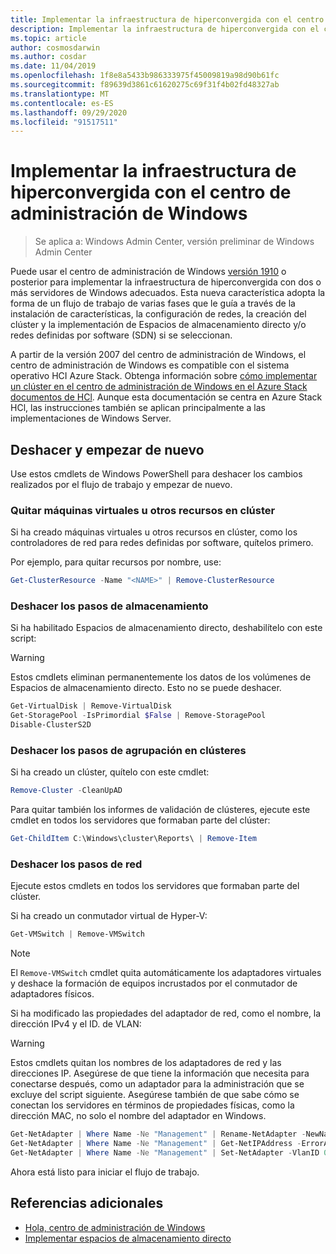 ```yaml
---
title: Implementar la infraestructura de hiperconvergida con el centro de administración de Windows
description: Implementar la infraestructura de hiperconvergida con el centro de administración de Windows.
ms.topic: article
author: cosmosdarwin
ms.author: cosdar
ms.date: 11/04/2019
ms.openlocfilehash: 1f8e8a5433b986333975f45009819a98d90b61fc
ms.sourcegitcommit: f89639d3861c61620275c69f31f4b02fd48327ab
ms.translationtype: MT
ms.contentlocale: es-ES
ms.lasthandoff: 09/29/2020
ms.locfileid: "91517511"
---
```

# <a name="deploy-hyperconverged-infrastructure-with-windows-admin-center"></a>Implementar la infraestructura de hiperconvergida con el centro de administración de Windows

> Se aplica a: Windows Admin Center, versión preliminar de Windows Admin Center

Puede usar el centro de administración de Windows [versión 1910](../overview.md) o posterior para implementar la infraestructura de hiperconvergida con dos o más servidores de Windows adecuados. Esta nueva característica adopta la forma de un flujo de trabajo de varias fases que le guía a través de la instalación de características, la configuración de redes, la creación del clúster y la implementación de Espacios de almacenamiento directo y/o redes definidas por software (SDN) si se seleccionan.

A partir de la versión 2007 del centro de administración de Windows, el centro de administración de Windows es compatible con el sistema operativo HCI Azure Stack. Obtenga información sobre [cómo implementar un clúster en el centro de administración de Windows en el Azure Stack documentos de HCl](/azure-stack/hci/get-started). Aunque esta documentación se centra en Azure Stack HCl, las instrucciones también se aplican principalmente a las implementaciones de Windows Server.

## <a name="undo-and-start-over"></a>Deshacer y empezar de nuevo

Use estos cmdlets de Windows PowerShell para deshacer los cambios realizados por el flujo de trabajo y empezar de nuevo.

### <a name="remove-virtual-machines-or-other-clustered-resources"></a>Quitar máquinas virtuales u otros recursos en clúster

Si ha creado máquinas virtuales u otros recursos en clúster, como los controladores de red para redes definidas por software, quítelos primero.

Por ejemplo, para quitar recursos por nombre, use:

```PowerShell
Get-ClusterResource -Name "<NAME>" | Remove-ClusterResource
```

### <a name="undo-the-storage-steps"></a>Deshacer los pasos de almacenamiento

Si ha habilitado Espacios de almacenamiento directo, deshabilítelo con este script:

> [!Warning]
> Estos cmdlets eliminan permanentemente los datos de los volúmenes de Espacios de almacenamiento directo. Esto no se puede deshacer.

```PowerShell
Get-VirtualDisk | Remove-VirtualDisk
Get-StoragePool -IsPrimordial $False | Remove-StoragePool
Disable-ClusterS2D
```

### <a name="undo-the-clustering-steps"></a>Deshacer los pasos de agrupación en clústeres

Si ha creado un clúster, quítelo con este cmdlet:

```PowerShell
Remove-Cluster -CleanUpAD
```

Para quitar también los informes de validación de clústeres, ejecute este cmdlet en todos los servidores que formaban parte del clúster:

```PowerShell
Get-ChildItem C:\Windows\cluster\Reports\ | Remove-Item
```

### <a name="undo-the-networking-steps"></a>Deshacer los pasos de red

Ejecute estos cmdlets en todos los servidores que formaban parte del clúster.

Si ha creado un conmutador virtual de Hyper-V:

```PowerShell
Get-VMSwitch | Remove-VMSwitch
```

> [!Note]
> El `Remove-VMSwitch` cmdlet quita automáticamente los adaptadores virtuales y deshace la formación de equipos incrustados por el conmutador de adaptadores físicos.

Si ha modificado las propiedades del adaptador de red, como el nombre, la dirección IPv4 y el ID. de VLAN:

> [!Warning]
> Estos cmdlets quitan los nombres de los adaptadores de red y las direcciones IP. Asegúrese de que tiene la información que necesita para conectarse después, como un adaptador para la administración que se excluye del script siguiente. Asegúrese también de que sabe cómo se conectan los servidores en términos de propiedades físicas, como la dirección MAC, no solo el nombre del adaptador en Windows.

```PowerShell
Get-NetAdapter | Where Name -Ne "Management" | Rename-NetAdapter -NewName $(Get-Random)
Get-NetAdapter | Where Name -Ne "Management" | Get-NetIPAddress -ErrorAction SilentlyContinue | Where AddressFamily -Eq IPv4 | Remove-NetIPAddress
Get-NetAdapter | Where Name -Ne "Management" | Set-NetAdapter -VlanID 0
```

Ahora está listo para iniciar el flujo de trabajo.

## <a name="additional-references"></a>Referencias adicionales

- [Hola, centro de administración de Windows](../overview.md)
- [Implementar espacios de almacenamiento directo](../../../storage/storage-spaces/deploy-storage-spaces-direct.md)
